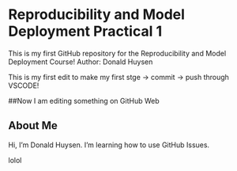 # Reproducibility and Model Deployment Practical 1
This is my first GitHub repository for the Reproducibility and Model Deployment Course!
Author: Donald Huysen

This is my first edit to make my first stge -> commit -> push through VSCODE!

##Now I am editing something on GitHub Web

## About Me
Hi, I’m Donald Huysen.
I’m learning how to use GitHub Issues.

lolol
